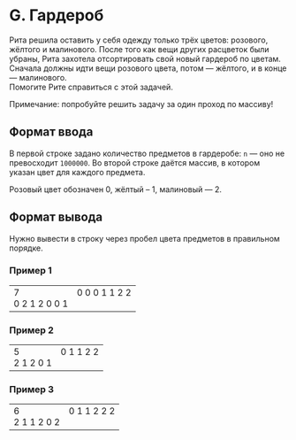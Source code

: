 # G. Гардероб

Рита решила оставить у себя одежду только трёх цветов: розового, жёлтого и малинового. После того как вещи других 
расцветок были убраны, Рита захотела отсортировать свой новый гардероб по цветам. Сначала должны идти вещи розового 
цвета, потом — жёлтого, и в конце — малинового.<br>
Помогите Рите справиться с этой задачей.

Примечание: попробуйте решить задачу за один проход по массиву!

## Формат ввода

В первой строке задано количество предметов в гардеробе: `n` — оно не превосходит `1000000`. Во второй строке даётся массив, 
в котором указан цвет для каждого предмета.

Розовый цвет обозначен 0, жёлтый – 1, малиновый — 2.

## Формат вывода

Нужно вывести в строку через пробел цвета предметов в правильном порядке.

### Пример 1

<table><tr>
<td>
7<br>
0 2 1 2 0 0 1
</td>
<td>
0 0 0 1 1 2 2
<br>
<br>
</td>
</tr></table>

### Пример 2

<table><tr>
<td>
5<br>
2 1 2 0 1
</td>
<td>
0 1 1 2 2
<br>
<br>
</td>
</tr></table>

### Пример 3

<table><tr>
<td>
6<br>
2 1 1 2 0 2
</td>
<td>
0 1 1 2 2 2
<br>
<br>
</td>
</tr></table>